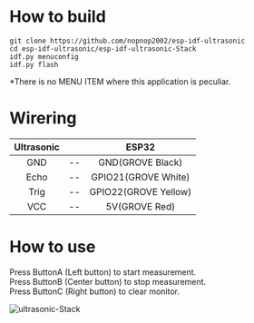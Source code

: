 # How to build

```
git clone https://github.com/nopnop2002/esp-idf-ultrasonic
cd esp-idf-ultrasonic/esp-idf-ultrasonic-Stack
idf.py menuconfig
idf.py flash
```

\*There is no MENU ITEM where this application is peculiar.   

# Wirering

|Ultrasonic||ESP32|
|:-:|:-:|:-:|
|GND|--|GND(GROVE Black)|
|Echo|--|GPIO21(GROVE White)|
|Trig|--|GPIO22(GROVE Yellow)|
|VCC|--|5V(GROVE Red)|

# How to use

Press ButtonA (Left button) to start measurement.   
Press ButtonB (Center button) to stop measurement.   
Press ButtonC (Right button) to clear monitor.   

![ultrasonic-Stack](https://user-images.githubusercontent.com/6020549/61570451-9108d600-aac7-11e9-9558-83f1f1b49b04.JPG)

